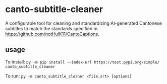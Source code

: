 # canto-subtitle-cleaner
A configurable tool for cleaning and standardizing AI-generated Cantonese subtitles to match the standards specified in https://github.com/notHulK11/CantoCaptions.

## usage
To install:
```py -m pip install --index-url https://test.pypi.org/simple/ canto_subtitle_cleaner```

To run:
```py -m canto_subtitle_cleaner <file.srt> [options]```
